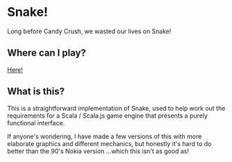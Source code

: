 # Snake!

Long before Candy Crush, we wasted our lives on Snake!

## Where can I play?

[Here!](https://davesmith00000.github.io/snake-demo/)

## What is this?

This is a straightforward implementation of Snake, used to help work out the requirements for a Scala / Scala.js game engine that presents a purely functional interface.

If anyone's wondering, I have made a few versions of this with more elaborate graphics and different mechanics, but honestly it's hard to do better than the 90's Nokia version ...which this isn't as good as!
